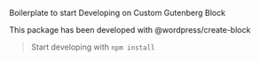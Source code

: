 Boilerplate to start Developing on Custom Gutenberg Block

This package has been developed with @wordpress/create-block

> Start developing with
`npm install`

